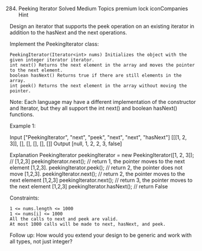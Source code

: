 284. Peeking Iterator
Solved
Medium
Topics
premium lock iconCompanies
Hint

Design an iterator that supports the peek operation on an existing iterator in addition to the hasNext and the next operations.

Implement the PeekingIterator class:

    PeekingIterator(Iterator<int> nums) Initializes the object with the given integer iterator iterator.
    int next() Returns the next element in the array and moves the pointer to the next element.
    boolean hasNext() Returns true if there are still elements in the array.
    int peek() Returns the next element in the array without moving the pointer.

Note: Each language may have a different implementation of the constructor and Iterator, but they all support the int next() and boolean hasNext() functions.

 

Example 1:

Input
["PeekingIterator", "next", "peek", "next", "next", "hasNext"]
[[[1, 2, 3]], [], [], [], [], []]
Output
[null, 1, 2, 2, 3, false]

Explanation
PeekingIterator peekingIterator = new PeekingIterator([1, 2, 3]); // [1,2,3]
peekingIterator.next();    // return 1, the pointer moves to the next element [1,2,3].
peekingIterator.peek();    // return 2, the pointer does not move [1,2,3].
peekingIterator.next();    // return 2, the pointer moves to the next element [1,2,3]
peekingIterator.next();    // return 3, the pointer moves to the next element [1,2,3]
peekingIterator.hasNext(); // return False

 

Constraints:

    1 <= nums.length <= 1000
    1 <= nums[i] <= 1000
    All the calls to next and peek are valid.
    At most 1000 calls will be made to next, hasNext, and peek.

 
Follow up: How would you extend your design to be generic and work with all types, not just integer?
